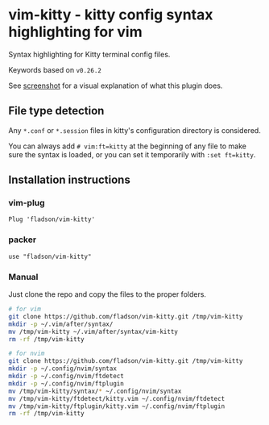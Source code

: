 # vim-kitty - kitty config syntax highlighting for vim

Syntax highlighting for Kitty terminal config files.

Keywords based on `v0.26.2`

See [screenshot](https://github.com/fladson/vim-kitty/wiki) for a visual explanation of what this plugin does.

## File type detection

Any `*.conf` or `*.session` files in kitty's configuration directory is considered.

You can always add `# vim:ft=kitty` at the beginning of any file to make sure
the syntax is loaded, or you can set it temporarily with `:set ft=kitty`.

## Installation instructions

### vim-plug

```vim
Plug 'fladson/vim-kitty'
```

### packer

```vim
use "fladson/vim-kitty"
```

### Manual

Just clone the repo and copy the files to the proper folders.

```sh
# for vim
git clone https://github.com/fladson/vim-kitty.git /tmp/vim-kitty
mkdir -p ~/.vim/after/syntax/
mv /tmp/vim-kitty ~/.vim/after/syntax/vim-kitty
rm -rf /tmp/vim-kitty
```

```sh
# for nvim
git clone https://github.com/fladson/vim-kitty.git /tmp/vim-kitty
mkdir -p ~/.config/nvim/syntax
mkdir -p ~/.config/nvim/ftdetect
mkdir -p ~/.config/nvim/ftplugin
mv /tmp/vim-kitty/syntax/* ~/.config/nvim/syntax
mv /tmp/vim-kitty/ftdetect/kitty.vim ~/.config/nvim/ftdetect
mv /tmp/vim-kitty/ftplugin/kitty.vim ~/.config/nvim/ftplugin
rm -rf /tmp/vim-kitty
```
